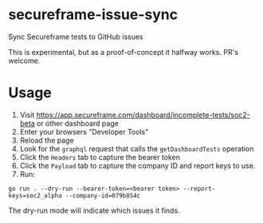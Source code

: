 # secureframe-issue-sync

Sync Secureframe tests to GitHub issues

This is experimental, but as a proof-of-concept it halfway works. PR's welcome.

# Usage

1. Visit <https://app.secureframe.com/dashboard/incomplete-tests/soc2-beta> or other dashboard page
2. Enter your browsers "Developer Tools"
3. Reload the page
4. Look for the `graphql` request that calls the `getDashboardTests` operation
5. Click the `Headers` tab to capture the bearer token
6. Click the `Payload` tab to capture the company ID and report keys to use.
7. Run:

`go run . --dry-run --bearer-token=<bearer token> --report-keys=soc2_alpha --company-id=079b854c`

The dry-run mode will indicate which issues it finds.
